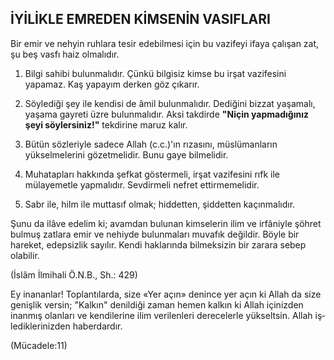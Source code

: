 ## İYİLİKLE EMREDEN KİMSENİN VASIFLARI

Bir emir ve nehyin ruhlara tesir edebilmesi için bu vazifeyi ifaya çalışan zat, şu beş vasfı haiz olmalıdır.

1)   Bilgi sahibi bulunmalıdır. Çünkü bilgisiz kimse bu irşat vazifesini yapamaz. Kaş yapayım derken göz çıkarır.

2)   Söylediği şey ile kendisi de âmil bulun­malıdır. Dediğini bizzat yaşamalı, yaşama gayreti üzre bulunmalıdır. Aksi takdirde **"Niçin yapmadığınız şeyi söylersiniz!"** tekdirine maruz kalır.

3)   Bütün sözleriyle sadece Allah (c.c.)'ın rızasını, müslümanların yükselmelerini gözetme­lidir. Bunu gaye bilmelidir.

4)   Muhatapları hakkında şefkat gösterme­li, irşat vazifesini rıfk ile mülayemetle yapmalıdır. Sevdirmeli nefret ettirmemelidir.

5)   Sabr ile, hilm ile muttasıf olmak; hid­detten, şiddetten kaçınmalıdır.

Şunu da ilâve edelim ki; avamdan bulunan kimselerin ilim ve irfâniyle şöhret bulmuş zatla­ra emir ve nehiyde bulunmaları muvafık değil­dir. Böyle bir hareket, edepsizlik sayılır. Kendi haklarında bilmeksizin bir zarara sebep olabilir.

(İslâm İlmihali Ö.N.B., Sh.: 429)

Ey inananlar! Toplantılarda, size «Yer açın» denince yer açın ki Allah da size genişlik ver­sin; "Kalkın" denildiği zaman hemen kalkın ki Allah içinizden inanmış olanları ve kendilerine ilim verilenleri derecelerle yükseltsin. Allah iş­lediklerinizden haberdardır.

(Mücadele:11)
